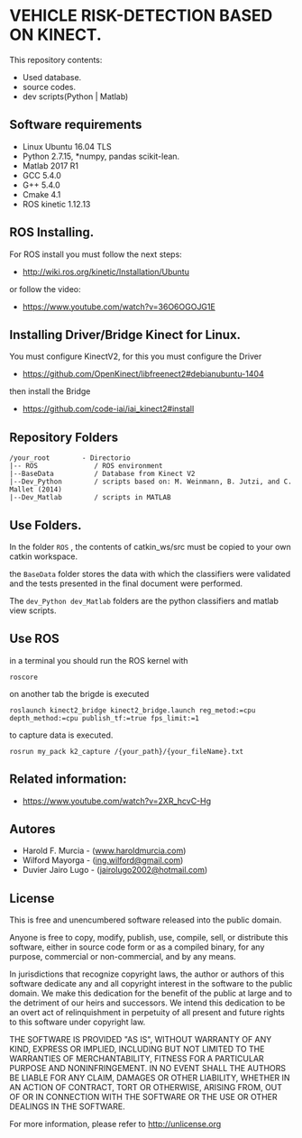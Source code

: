# VEHICLE RISK-DETECTION BASED ON KINECT.

This repository contents: 
- Used database.
- source codes.
- dev scripts(Python | Matlab)


## Software requirements

- Linux Ubuntu 16.04 TLS
- Python 2.7.15,
*numpy, pandas scikit-lean.
- Matlab 2017 R1
- GCC 5.4.0
- G++ 5.4.0
- Cmake 4.1
- ROS kinetic 1.12.13

## ROS Installing.
For ROS install you must follow the next steps:
* http://wiki.ros.org/kinetic/Installation/Ubuntu

or follow the video:

* https://www.youtube.com/watch?v=36O6OGOJG1E

##  Installing Driver/Bridge Kinect for Linux.
You must configure KinectV2, for this you must configure the Driver

* https://github.com/OpenKinect/libfreenect2#debianubuntu-1404

then install the Bridge

* https://github.com/code-iai/iai_kinect2#install

## Repository Folders

```
/your_root        - Directorio
|-- ROS              / ROS environment
|--BaseData          / Database from Kinect V2
|--Dev_Python        / scripts based on: M. Weinmann, B. Jutzi, and C. Mallet (2014)
|--Dev_Matlab        / scripts in MATLAB
``` 

## Use Folders.
In the folder `ROS` , the contents of catkin_ws/src must be copied to your own catkin workspace.

the `BaseData` folder stores the data with which the classifiers were validated and the tests presented in the final document were performed.

The `dev_Python dev_Matlab` folders are the python classifiers and matlab view scripts.

## Use ROS

in a terminal you should run the ROS kernel with

`roscore`

on another tab the brigde is executed

`roslaunch kinect2_bridge kinect2_bridge.launch reg_metod:=cpu depth_method:=cpu publish_tf:=true fps_limit:=1`

to capture data is executed.

`rosrun my_pack k2_capture /{your_path}/{your_fileName}.txt`

## Related information:
* https://www.youtube.com/watch?v=2XR_hcvC-Hg



## Autores

* Harold F. Murcia -  (www.haroldmurcia.com)
* Wilford Mayorga - (ing.wilford@gmail.com)
* Duvier Jairo Lugo -  (jairolugo2002@hotmail.com)


## License 

This is free and unencumbered software released into the public domain.

Anyone is free to copy, modify, publish, use, compile, sell, or
distribute this software, either in source code form or as a compiled
binary, for any purpose, commercial or non-commercial, and by any
means.

In jurisdictions that recognize copyright laws, the author or authors
of this software dedicate any and all copyright interest in the
software to the public domain. We make this dedication for the benefit
of the public at large and to the detriment of our heirs and
successors. We intend this dedication to be an overt act of
relinquishment in perpetuity of all present and future rights to this
software under copyright law.

THE SOFTWARE IS PROVIDED "AS IS", WITHOUT WARRANTY OF ANY KIND,
EXPRESS OR IMPLIED, INCLUDING BUT NOT LIMITED TO THE WARRANTIES OF
MERCHANTABILITY, FITNESS FOR A PARTICULAR PURPOSE AND NONINFRINGEMENT.
IN NO EVENT SHALL THE AUTHORS BE LIABLE FOR ANY CLAIM, DAMAGES OR
OTHER LIABILITY, WHETHER IN AN ACTION OF CONTRACT, TORT OR OTHERWISE,
ARISING FROM, OUT OF OR IN CONNECTION WITH THE SOFTWARE OR THE USE OR
OTHER DEALINGS IN THE SOFTWARE.

For more information, please refer to <http://unlicense.org>



